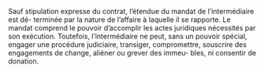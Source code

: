 Sauf stipulation expresse du contrat, l’étendue du mandat de l’intermédiaire est dé-
terminée par la nature de l’affaire à laquelle il se rapporte.
Le mandat comprend le pouvoir d’accomplir les actes juridiques nécessités par son exécution.
Toutefois, l’intermédiaire ne peut, sans un pouvoir spécial, engager une procédure judiciaire,
transiger, compromettre, souscrire des engagements de change, aliéner ou grever des immeu-
bles, ni consentir de donation.